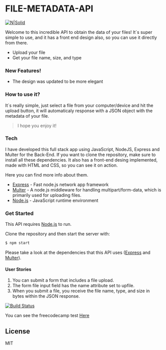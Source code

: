 # FILE-METADATA-API

[![N|Solid](https://ps.w.org/display-post-metadata/assets/icon-256x256.png?rev=1599575)](https://your-file-metadata.glitch.me/)


Welcome to this incredible API to obtain the data of your files! It´s super simple to use, and it has a front end design also, so you can use it directly from there.

  - Upload your file
  - Get your file name, size, and type

### New Features!

  - The design was updated to be more elegant




### How to use it?

It´s really simple, just select a file from your computer/device and hit the upload button, it will automaticaly response with a JSON object with the metadata of your file.

> I hope you enjoy it!

### Tech

I have developed this full stack app using JavaScript, NodeJS, Express and Multer for the Back-End. If you want to clone the repository, make sure to install all these dependencies. It also has a front-end  desing implemented, made with HTML and CSS, so you can see it on action.

Here you can find more info about them. 

* [Express](https://expressjs.com/es/) - Fast node.js network app framework
* [Multer](https://www.npmjs.com/package/multer) - A node.js middleware for handling multipart/form-data, which is primarily used for uploading files.
* [Node.js](https://nodejs.org/es/docs/) - JavaScript runtime environment

### Get Started

This API requires [Node.js](https://nodejs.org/) to run.

Clone the repository and then start the server with:

```sh
$ npm start
```

Please take a look at the dependencies that this API uses ([Express](https://expressjs.com/es/) and [Multer](https://www.npmjs.com/package/multer)).

#### User Stories
1. You can submit a form that includes a file upload.
2. The form file input field has the name attribute set to upfile.
3. When you submit a file, you receive the file name, type, and size in bytes within the JSON response.

[![Build Status](https://avatars-03.gitter.im/group/iv/6/57542cf4c43b8c6019778297)](https://www.freecodecamp.org/) 

You can see the freecodecamp test [Here](https://www.freecodecamp.org/learn/apis-and-microservices/apis-and-microservices-projects/file-metadata-microservice)

License
----

MIT
